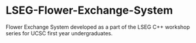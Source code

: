 # LSEG-Flower-Exchange-System
Flower Exchange System developed as a part of the LSEG C++ workshop series for UCSC first year undergraduates.
